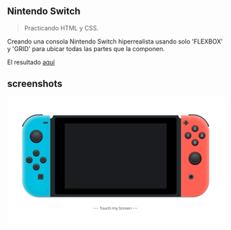 ## Nintendo Switch

> Practicando HTML y CSS.

Creando una consola Nintendo Switch hiperrealista usando solo 'FLEXBOX' y 'GRID' para ubicar todas las partes que la componen.

El resultado [aquí](https://perisdev.github.io/nintendoSwitch/)


## screenshots

![](screenshots/screenshot1.png)